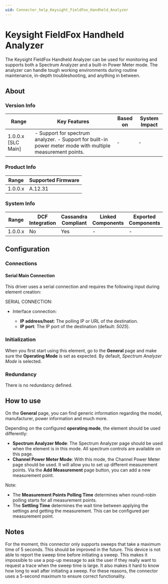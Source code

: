 ```yaml
---
uid: Connector_help_Keysight_FieldFox_Handheld_Analyzer
---
```


# Keysight FieldFox Handheld Analyzer

The Keysight FieldFox Handheld Analyzer can be used for monitoring and supports both a Spectrum Analyzer and a built-in Power Meter mode. The analyzer can handle tough working environments during routine maintenance, in-depth troubleshooting, and anything in between.

## About

### Version Info

| **Range**            | **Key Features**                                                                                            | **Based on** | **System Impact** |
|----------------------|-------------------------------------------------------------------------------------------------------------|--------------|-------------------|
| 1.0.0.x \[SLC Main\] | \- Support for spectrum analyzer. - Support for built-in power meter mode with multiple measurement points. | \-           | \-                |

### Product Info

| **Range** | **Supported Firmware** |
|-----------|------------------------|
| 1.0.0.x   | A.12.31                |

### System Info

| **Range** | **DCF Integration** | **Cassandra Compliant** | **Linked Components** | **Exported Components** |
|-----------|---------------------|-------------------------|-----------------------|-------------------------|
| 1.0.0.x   | No                  | Yes                     | \-                    | \-                      |

## Configuration

### Connections

#### Serial Main Connection

This driver uses a serial connection and requires the following input during element creation:

SERIAL CONNECTION:

- Interface connection:

  - **IP address/host**: The polling IP or URL of the destination.
  - **IP port**: The IP port of the destination (default: *5025*).

### Initialization

When you first start using this element, go to the **General** page and make sure the **Operating Mode** is set as expected. By default, *Spectrum Analyzer Mode* is selected.

### Redundancy

There is no redundancy defined.

## How to use

On the **General** page, you can find generic information regarding the model, manufacturer, power information and much more.

Depending on the configured **operating mode**, the element should be used differently:

- **Spectrum Analyzer Mode**: The Spectrum Analyzer page should be used when the element is in this mode. All spectrum controls are available on this page.
- **Channel Power Meter Mode**: With this mode, the Channel Power Meter page should be used. It will allow you to set up different measurement points. Via the **Add Measurement** page button, you can add a new measurement point.

Note:

- The **Measurement Points Polling Time** determines when round-robin polling starts for all measurement points.
- The **Settling Time** determines the wait time between applying the settings and getting the measurement. This can be configured per measurement point.

## Notes

For the moment, this connector only supports sweeps that take a maximum time of 5 seconds. This should be improved in the future. This device is not able to report the sweep time before initiating a sweep. This makes it impossible to use a pop-up message to ask the user if they really want to request a trace when the sweep time is large. It also makes it hard to know how long to wait after initiating a sweep. For these reasons, the connector uses a 5-second maximum to ensure correct functionality.
